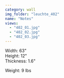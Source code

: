 ```yaml
---
category: wall
img_folder: "leuchte_402"
name: "Notes"
views: 
  - "402_01.jpg"
  - "402_02.jpg"
  - "402_03.jpg"
---
```

	
Width: 63"<br/>
Height: 12"<br/>
Thickness: 1.6"<br/>

Weight: 9 lbs
	